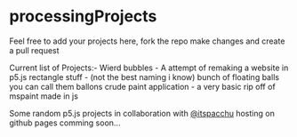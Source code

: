 # processingProjects
Feel free to add your projects here, fork the repo make changes and create a pull request

Current list of Projects:-
Wierd bubbles - A attempt of remaking a website in p5.js
rectangle stuff - (not the best naming i know) bunch of floating balls you can call them ballons
crude paint application - a very basic rip off of mspaint made in js
 
Some random p5.js projects in collaboration with [@itspacchu](https://github.com/itspacchu)
hosting on github pages comming soon...
